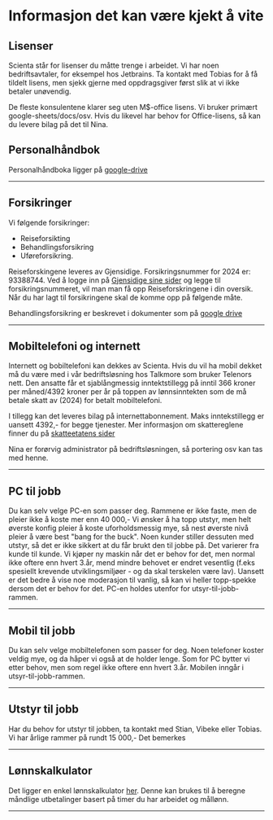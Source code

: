# Informasjon det kan være kjekt å vite 




## Lisenser 
Scienta står for lisenser du måtte trenge i arbeidet. Vi har noen bedriftsavtaler, for eksempel hos Jetbrains. Ta kontakt med Tobias for å få tildelt lisens, men sjekk gjerne med oppdragsgiver først slik at vi ikke betaler unøvendig. 

De fleste konsulentene klarer seg uten M$-office lisens. Vi bruker primært google-sheets/docs/osv. Hvis du likevel har behov for Office-lisens, så kan du levere bilag på det til Nina. 


## Personalhåndbok 
Personalhåndboka ligger på [google-drive](https://drive.google.com/drive/folders/107B9e-YkLDLKkxkQkD5L5MXT77U2xNik)

___

## Forsikringer 
Vi følgende forsikringer: 
- Reiseforsikting
- Behandlingsforsikring
- Uføreforsikring. 

Reiseforskingene leveres av Gjensidige. Forsikringsnummer for 2024 er: 93388744. Ved å logge inn på [Gjensidige sine sider](https://www.gjensidige.no/kunde/privat/forsikring/oversikt) og legge til forsikringsnummeret, vil man man få opp Reiseforskringene i din oversik. Når du har lagt til forsikringene skal de komme opp på følgende måte. 

Behandlingsforsikring er beskrevet i dokumenter som på [google drive](https://drive.google.com/drive/folders/1wRXNGPd5z-3GBJQmKo4BpHwgKg-P8KFG)

___


## Mobiltelefoni og internett 
Internett og bobiltelefoni kan dekkes av Scienta.  Hvis du vil ha mobil dekket må du være med i vår bedriftsløsning hos Talkmore som bruker Telenors nett. Den ansatte får et sjablångmessig inntektstillegg på inntil 366 kroner per måned/4392 kroner per år på toppen av lønnsinntekten som de må betale skatt av (2024) for betalt mobiltelefoni. 

I tillegg kan det leveres bilag på internettabonnement. Maks inntekstillegg er uansett 4392,- for begge tjenester. Mer informasjon om skattereglene finner du på [skatteetatens sider](https://www.skatteetaten.no/person/skatt/hjelp-til-riktig-skatt/arbeid-trygd-og-pensjon/utstyr-betalt-av-arbeidsgiver/skatt-pa-telefon/)

Nina er forørvig administrator på bedriftsløsningen, så portering osv kan tas med henne. 

___

## PC til jobb 
Du kan selv velge PC-en som passer deg. Rammene er ikke faste, men de pleier ikke å koste mer enn 40 000,- Vi ønsker å ha topp utstyr, men helt øverste konfig pleier å koste uforholdsmessig mye, så nest øverste nivå pleier å være best "bang for the buck". Noen kunder stiller dessuten med utstyr, så det er ikke sikkert at du får brukt den til jobbe på. Det varierer fra kunde til kunde. Vi kjøper ny maskin når det er behov for det, men normal ikke oftere enn hvert 3.år, mend mindre behovet er endret vesentlig (f.eks spesiellt krevende utviklingsmiljøer - og da skal terskelen være lav).  Uansett er det bedre å vise noe moderasjon til vanlig, så kan vi heller topp-spekke dersom det er behov for det.  PC-en holdes utenfor for utsyr-til-jobb-rammen. 

___
## Mobil til jobb 
Du kan selv velge mobiltelefonen som passer for deg. Noen telefoner koster veldig mye, og da håper vi også at de holder lenge. Som for PC bytter vi etter behov, men som regel ikke oftere enn hvert 3.år.  Mobilen inngår i utsyr-til-jobb-rammen. 
___

## Utstyr til jobb 
Har du behov for utstyr til jobben, ta kontakt med Stian, Vibeke eller Tobias. Vi har årlige rammer på rundt 15 000,- Det bemerkes 

___


## Lønnskalkulator 
Det ligger en enkel lønnskalkulator [her](https://htmlpreview.github.io/?https://github.com/Scienta/wiki/blob/master/kalkulator.html). Denne kan brukes til å beregne måndlige utbetalinger basert på timer du har arbeidet og mållønn.

___
